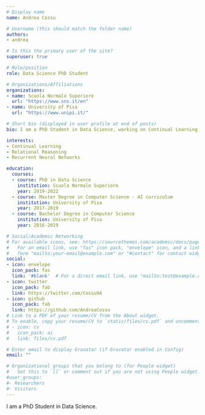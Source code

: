 ```yaml
---
# Display name
name: Andrea Cossu

# Username (this should match the folder name)
authors:
- andrea

# Is this the primary user of the site?
superuser: true

# Role/position
role: Data Science PhD Student

# Organizations/Affiliations
organizations:
- name: Scuola Normale Superiore
  url: "https://www.sns.it/en"
- name: University of Pisa
  url: "https://www.unipi.it/"

# Short bio (displayed in user profile at end of posts)
bio: I am a PhD Student in Data Science, working on Continual Learning and Relational Reasoning with Recurrent Neural Networks.

interests:
- Continual Learning
- Relational Reasoning
- Recurrent Neural Networks

education:
  courses:
  - course: PhD in Data Science
    institution: Scuola Normale Superiore
    year: 2019-2022
  - course: Master Degree in Computer Science - AI curriculum
    institution: University of Pisa
    year: 2017-2019
  - course: Bachelor Degree in Computer Science
    institution: University of Pisa
    year: 2016-2019

# Social/Academic Networking
# For available icons, see: https://sourcethemes.com/academic/docs/page-builder/#icons
#   For an email link, use "fas" icon pack, "envelope" icon, and a link in the
#   form "mailto:your-email@example.com" or "#contact" for contact widget.
social:
- icon: envelope
  icon_pack: fas
  link: '#blank'  # For a direct email link, use "mailto:test@example.org".
- icon: twitter
  icon_pack: fab
  link: https://twitter.com/Cossu94
- icon: github
  icon_pack: fab
  link: https://github.com/AndreaCossu
# Link to a PDF of your resume/CV from the About widget.
# To enable, copy your resume/CV to `static/files/cv.pdf` and uncomment the lines below.
# - icon: cv
#   icon_pack: ai
#   link: files/cv.pdf

# Enter email to display Gravatar (if Gravatar enabled in Config)
email: ""

# Organizational groups that you belong to (for People widget)
#   Set this to `[]` or comment out if you are not using People widget.
#user_groups:
#- Researchers
#- Visitors
---
```


I am a PhD Student in Data Science.
